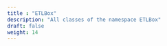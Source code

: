 ```yaml
---
title : "ETLBox"
description: "All classes of the namespace ETLBox"
draft: false
weight: 14
---
```

